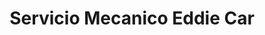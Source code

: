 ---
title: "Servicio Mecanico Eddie Car"
url: /villa-tunari/servicio-mecanico-eddie-car/
shop: Autowerkstatt
---